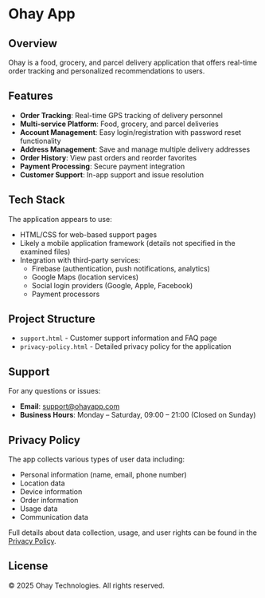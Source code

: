 # Ohay App

## Overview
Ohay is a food, grocery, and parcel delivery application that offers real-time order tracking and personalized recommendations to users.

## Features
- **Order Tracking**: Real-time GPS tracking of delivery personnel
- **Multi-service Platform**: Food, grocery, and parcel deliveries
- **Account Management**: Easy login/registration with password reset functionality
- **Address Management**: Save and manage multiple delivery addresses
- **Order History**: View past orders and reorder favorites
- **Payment Processing**: Secure payment integration
- **Customer Support**: In-app support and issue resolution

## Tech Stack
The application appears to use:
- HTML/CSS for web-based support pages
- Likely a mobile application framework (details not specified in the examined files)
- Integration with third-party services:
  - Firebase (authentication, push notifications, analytics)
  - Google Maps (location services)
  - Social login providers (Google, Apple, Facebook)
  - Payment processors

## Project Structure
- `support.html` - Customer support information and FAQ page
- `privacy-policy.html` - Detailed privacy policy for the application

## Support
For any questions or issues:
- **Email**: support@ohayapp.com
- **Business Hours**: Monday – Saturday, 09:00 – 21:00 (Closed on Sunday)

## Privacy Policy
The app collects various types of user data including:
- Personal information (name, email, phone number)
- Location data
- Device information
- Order information
- Usage data
- Communication data

Full details about data collection, usage, and user rights can be found in the [Privacy Policy](./privacy-policy.html).

## License
© 2025 Ohay Technologies. All rights reserved. 
